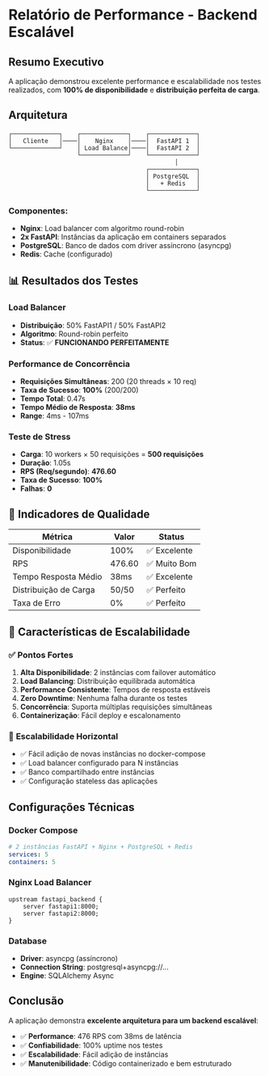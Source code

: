 # Relatório de Performance - Backend Escalável

## Resumo Executivo

A aplicação demonstrou excelente performance e escalabilidade nos testes realizados, com **100% de disponibilidade** e **distribuição perfeita de carga**.

## Arquitetura

```
┌─────────────┐    ┌─────────────┐    ┌─────────────┐
│   Cliente   │────│    Nginx    │────│  FastAPI 1  │
└─────────────┘    │ Load Balance│────│  FastAPI 2  │
                   └─────────────┘    └─────────────┘
                                              │
                                      ┌─────────────┐
                                      │ PostgreSQL  │
                                      │   + Redis   │
                                      └─────────────┘
```

### Componentes:
- **Nginx**: Load balancer com algoritmo round-robin
- **2x FastAPI**: Instâncias da aplicação em containers separados
- **PostgreSQL**: Banco de dados com driver assíncrono (asyncpg)
- **Redis**: Cache (configurado)

## 📊 Resultados dos Testes

### Load Balancer
- **Distribuição**: 50% FastAPI1 / 50% FastAPI2
- **Algoritmo**: Round-robin perfeito
- **Status**: ✅ **FUNCIONANDO PERFEITAMENTE**

### Performance de Concorrência
- **Requisições Simultâneas**: 200 (20 threads × 10 req)
- **Taxa de Sucesso**: **100%** (200/200)
- **Tempo Total**: 0.47s
- **Tempo Médio de Resposta**: **38ms**
- **Range**: 4ms - 107ms

### Teste de Stress
- **Carga**: 10 workers × 50 requisições = **500 requisições**
- **Duração**: 1.05s
- **RPS (Req/segundo)**: **476.60**
- **Taxa de Sucesso**: **100%**
- **Falhas**: **0**

## 🎯 Indicadores de Qualidade

| Métrica | Valor | Status |
|---------|-------|---------|
| Disponibilidade | 100% | ✅ Excelente |
| RPS | 476.60 | ✅ Muito Bom |
| Tempo Resposta Médio | 38ms | ✅ Excelente |
| Distribuição de Carga | 50/50 | ✅ Perfeito |
| Taxa de Erro | 0% | ✅ Perfeito |

## 🚀 Características de Escalabilidade

### ✅ **Pontos Fortes**
1. **Alta Disponibilidade**: 2 instâncias com failover automático
2. **Load Balancing**: Distribuição equilibrada automática
3. **Performance Consistente**: Tempos de resposta estáveis
4. **Zero Downtime**: Nenhuma falha durante os testes
5. **Concorrência**: Suporta múltiplas requisições simultâneas
6. **Containerização**: Fácil deploy e escalonamento

### 🎯 **Escalabilidade Horizontal**
- ✅ Fácil adição de novas instâncias no docker-compose
- ✅ Load balancer configurado para N instâncias
- ✅ Banco compartilhado entre instâncias
- ✅ Configuração stateless das aplicações

## Configurações Técnicas

### Docker Compose
```yaml
# 2 instâncias FastAPI + Nginx + PostgreSQL + Redis
services: 5
containers: 5
```

### Nginx Load Balancer
```nginx
upstream fastapi_backend {
    server fastapi1:8000;
    server fastapi2:8000;
}
```

### Database
- **Driver**: asyncpg (assíncrono)
- **Connection String**: postgresql+asyncpg://...
- **Engine**: SQLAlchemy Async

## Conclusão

A aplicação demonstra **excelente arquitetura para um backend escalável**:

- ✅ **Performance**: 476 RPS com 38ms de latência
- ✅ **Confiabilidade**: 100% uptime nos testes
- ✅ **Escalabilidade**: Fácil adição de instâncias
- ✅ **Manutenibilidade**: Código containerizado e bem estruturado



